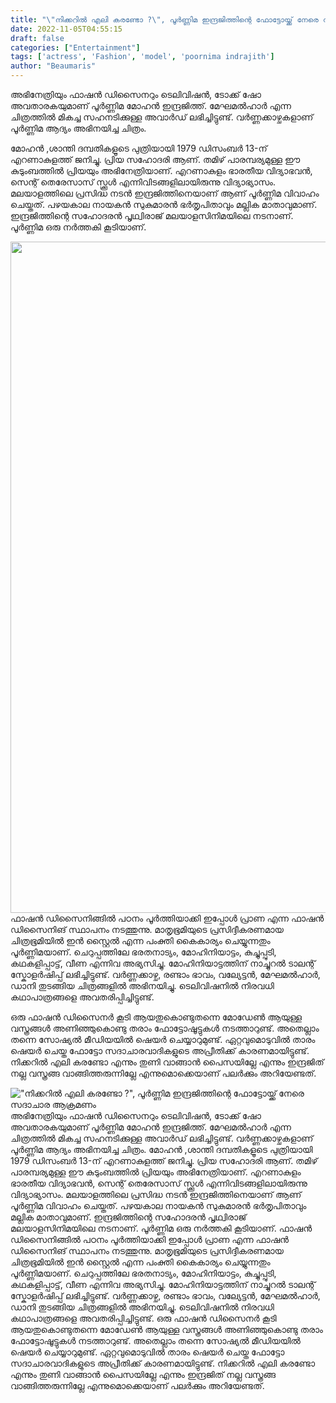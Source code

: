 ```yaml
---
title: "\"നിക്കറിൽ എലി കരണ്ടോ ?\", പൂർണ്ണിമ ഇന്ദ്രജിത്തിന്റെ ഫോട്ടോയ്ക്ക് നേരെ സദാചാര ആക്രമണം"
date: 2022-11-05T04:55:15
draft: false
categories: ["Entertainment"]
tags: ['actress', 'Fashion', 'model', 'poornima indrajith']
author: "Beaumaris"
---
```


അഭിനേത്രിയും ഫാഷൻ ഡിസൈനറും ടെലിവിഷൻ, ടോക്ക് ഷോ അവതാരകയുമാണ് പൂർണ്ണിമ മോഹൻ ഇന്ദ്രജിത്ത്. മേഘമൽഹാർ എന്ന ചിത്രത്തിൽ മികച്ച സഹനടിക്കുള്ള അവാർഡ് ലഭിച്ചിട്ടുണ്ട്. വർണ്ണക്കാഴ്ചകളാണ് പൂർണ്ണിമ ആദ്യം അഭിനയിച്ച ചിത്രം.

മോഹൻ ,ശാന്തി ദമ്പതികളൂടെ പുത്രിയായി 1979 ഡിസംബർ 13-ന് എറണാകുളത്ത് ജനിച്ചു. പ്രിയ സഹോദരി ആണ്. തമിഴ് പാരമ്പര്യമുള്ള ഈ കുടുംബത്തിൽ പ്രിയയും അഭിനേത്രിയാണ്. എറണാകുളം ഭാരതീയ വിദ്യാഭവൻ, സെന്റ് തെരേസാസ് സ്ക്കൂൾ എന്നിവിടങ്ങളിലായിരുന്നു വിദ്യാഭ്യാസം. മലയാളത്തിലെ പ്രസിദ്ധ നടൻ ഇന്ദ്രജിത്തിനെയാണ് ആണ് പൂർണ്ണിമ വിവാഹം ചെയ്തത്. പഴയകാല നായകൻ സുകുമാരൻ ഭർതൃപിതാവും മല്ലിക മാതാവുമാണ്. ഇന്ദ്രജിത്തിന്റെ സഹോദരൻ പൃഥ്വിരാജ് മലയാളസിനിമയിലെ നടനാണ്. പൂർണ്ണിമ ഒരു നർത്തകി കൂടിയാണ്.

<img class="wp-image-357396 aligncenter" src="https://cdn.boolokam.com/articles/2022/11/gry.jpg" alt="" width="859" height="1074" />ഫാഷൻ ഡിസൈനിങ്ങിൽ പഠനം പൂർത്തിയാക്കി ഇപ്പോൾ പ്രാണ എന്ന ഫാഷൻ ഡിസൈനിങ് സ്ഥാപനം നടത്തുന്നു. മാതൃഭൂമിയുടെ പ്രസിദ്ദീകരണമായ ചിത്രഭൂമിയിൽ ഇൻ സ്റ്റൈൽ എന്ന പംക്തി കൈകാര്യം ചെയ്യുന്നതും പൂർണ്ണിമയാണ്. ചെറുപ്പത്തിലേ ഭരതനാട്യം, മോഹിനിയാട്ടം, കുച്ചുപ്പുടി, കഥകളിപ്പാട്ട്, വീണ എന്നിവ അഭ്യസിച്ചു. മോഹിനിയാട്ടത്തിന് നാച്ചുറൽ ടാലന്റ് സ്കോളർഷിപ്പ് ലഭിച്ചിട്ടുണ്ട്. വർണ്ണക്കാഴ്ച, രണ്ടാം ഭാവം, വല്യേട്ടൻ, മേഘമൽഹാർ, ഡാനി തുടങ്ങിയ ചിത്രങ്ങളിൽ അഭിനയിച്ചു. ടെലിവിഷനിൽ നിരവധി കഥാപാത്രങ്ങളെ അവതരിപ്പിച്ചിട്ടുണ്ട്.

ഒരു ഫാഷൻ ഡിസൈനർ കൂടി ആയതുകൊണ്ടുതന്നെ മോഡേൺ ആയുള്ള വസ്ത്രങ്ങൾ അണിഞ്ഞുകൊണ്ടു തരാം ഫോട്ടോഷൂട്ടുകൾ നടത്താറുണ്ട്. അതെല്ലാം തന്നെ സോഷ്യൽ മീഡിയയിൽ ഷെയർ ചെയ്യാറുമുണ്ട്. ഏറ്റവുമൊടുവിൽ താരം ഷെയർ ചെയ്ത ഫോട്ടോ സദാചാരവാദികളുടെ അപ്രീതിക്ക് കാരണമായിട്ടുണ്ട്. നിക്കറിൽ എലി കരണ്ടോ എന്നും തുണി വാങ്ങാൻ പൈസയില്ലേ എന്നും ഇന്ദ്രജിത് നല്ല വസ്ത്രങ്ങ വാങ്ങിത്തരുന്നില്ലേ എന്നുമൊക്കെയാണ് പലർക്കും അറിയേണ്ടത്.


!["നിക്കറിൽ എലി കരണ്ടോ ?", പൂർണ്ണിമ ഇന്ദ്രജിത്തിന്റെ ഫോട്ടോയ്ക്ക് നേരെ സദാചാര ആക്രമണം](https://cdn.boolokam.com/articles/2022/11/gry.jpg)അഭിനേത്രിയും ഫാഷൻ ഡിസൈനറും ടെലിവിഷൻ, ടോക്ക് ഷോ അവതാരകയുമാണ് പൂർണ്ണിമ മോഹൻ ഇന്ദ്രജിത്ത്. മേഘമൽഹാർ എന്ന ചിത്രത്തിൽ മികച്ച സഹനടിക്കുള്ള അവാർഡ് ലഭിച്ചിട്ടുണ്ട്. വർണ്ണക്കാഴ്ചകളാണ് പൂർണ്ണിമ ആദ്യം അഭിനയിച്ച ചിത്രം. മോഹൻ ,ശാന്തി ദമ്പതികളൂടെ പുത്രിയായി 1979 ഡിസംബർ 13-ന് എറണാകുളത്ത് ജനിച്ചു. പ്രിയ സഹോദരി ആണ്. തമിഴ് പാരമ്പര്യമുള്ള ഈ കുടുംബത്തിൽ പ്രിയയും അഭിനേത്രിയാണ്. എറണാകുളം ഭാരതീയ വിദ്യാഭവൻ, സെന്റ് തെരേസാസ് സ്ക്കൂൾ എന്നിവിടങ്ങളിലായിരുന്നു വിദ്യാഭ്യാസം. മലയാളത്തിലെ പ്രസിദ്ധ നടൻ ഇന്ദ്രജിത്തിനെയാണ് ആണ് പൂർണ്ണിമ വിവാഹം ചെയ്തത്. പഴയകാല നായകൻ സുകുമാരൻ ഭർതൃപിതാവും മല്ലിക മാതാവുമാണ്. ഇന്ദ്രജിത്തിന്റെ സഹോദരൻ പൃഥ്വിരാജ് മലയാളസിനിമയിലെ നടനാണ്. പൂർണ്ണിമ ഒരു നർത്തകി കൂടിയാണ്. ഫാഷൻ ഡിസൈനിങ്ങിൽ പഠനം പൂർത്തിയാക്കി ഇപ്പോൾ പ്രാണ എന്ന ഫാഷൻ ഡിസൈനിങ് സ്ഥാപനം നടത്തുന്നു. മാതൃഭൂമിയുടെ പ്രസിദ്ദീകരണമായ ചിത്രഭൂമിയിൽ ഇൻ സ്റ്റൈൽ എന്ന പംക്തി കൈകാര്യം ചെയ്യുന്നതും പൂർണ്ണിമയാണ്. ചെറുപ്പത്തിലേ ഭരതനാട്യം, മോഹിനിയാട്ടം, കുച്ചുപ്പുടി, കഥകളിപ്പാട്ട്, വീണ എന്നിവ അഭ്യസിച്ചു. മോഹിനിയാട്ടത്തിന് നാച്ചുറൽ ടാലന്റ് സ്കോളർഷിപ്പ് ലഭിച്ചിട്ടുണ്ട്. വർണ്ണക്കാഴ്ച, രണ്ടാം ഭാവം, വല്യേട്ടൻ, മേഘമൽഹാർ, ഡാനി തുടങ്ങിയ ചിത്രങ്ങളിൽ അഭിനയിച്ചു. ടെലിവിഷനിൽ നിരവധി കഥാപാത്രങ്ങളെ അവതരിപ്പിച്ചിട്ടുണ്ട്. ഒരു ഫാഷൻ ഡിസൈനർ കൂടി ആയതുകൊണ്ടുതന്നെ മോഡേൺ ആയുള്ള വസ്ത്രങ്ങൾ അണിഞ്ഞുകൊണ്ടു തരാം ഫോട്ടോഷൂട്ടുകൾ നടത്താറുണ്ട്. അതെല്ലാം തന്നെ സോഷ്യൽ മീഡിയയിൽ ഷെയർ ചെയ്യാറുമുണ്ട്. ഏറ്റവുമൊടുവിൽ താരം ഷെയർ ചെയ്ത ഫോട്ടോ സദാചാരവാദികളുടെ അപ്രീതിക്ക് കാരണമായിട്ടുണ്ട്. നിക്കറിൽ എലി കരണ്ടോ എന്നും തുണി വാങ്ങാൻ പൈസയില്ലേ എന്നും ഇന്ദ്രജിത് നല്ല വസ്ത്രങ്ങ വാങ്ങിത്തരുന്നില്ലേ എന്നുമൊക്കെയാണ് പലർക്കും അറിയേണ്ടത്.
